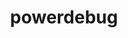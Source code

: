 ---
permalink: /engineering/projects/powerdebug/
project_link_name: powerdebug
project_url: n/a
statsAvailable: 'true'
title: powerdebug
---